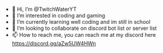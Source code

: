 - 👋 Hi, I’m @TwitchWaterYT
- 👀 I’m interested in coding and gaming
- 🌱 I’m currently learning well coding and im still in school
- 💞️ I’m looking to collaborate on discord bot list or server list
- 📫 How to reach me, you can reach me at my discord here https://discord.gg/aZw5UW4HWn

<!---
--->
